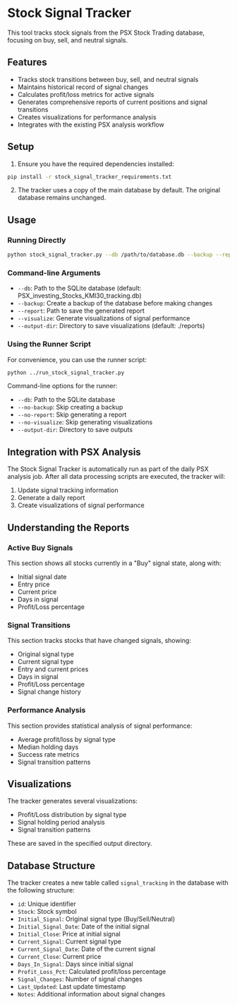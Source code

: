 # Stock Signal Tracker

This tool tracks stock signals from the PSX Stock Trading database, focusing on buy, sell, and neutral signals.

## Features

- Tracks stock transitions between buy, sell, and neutral signals
- Maintains historical record of signal changes
- Calculates profit/loss metrics for active signals
- Generates comprehensive reports of current positions and signal transitions
- Creates visualizations for performance analysis
- Integrates with the existing PSX analysis workflow

## Setup

1. Ensure you have the required dependencies installed:

```bash
pip install -r stock_signal_tracker_requirements.txt
```

2. The tracker uses a copy of the main database by default. The original database remains unchanged.

## Usage

### Running Directly

```bash
python stock_signal_tracker.py --db /path/to/database.db --backup --report=/path/to/report.txt --visualize --output-dir=./reports
```

### Command-line Arguments

- `--db`: Path to the SQLite database (default: PSX_investing_Stocks_KMI30_tracking.db)
- `--backup`: Create a backup of the database before making changes
- `--report`: Path to save the generated report
- `--visualize`: Generate visualizations of signal performance
- `--output-dir`: Directory to save visualizations (default: ./reports)

### Using the Runner Script

For convenience, you can use the runner script:

```bash
python ../run_stock_signal_tracker.py
```

Command-line options for the runner:
- `--db`: Path to the SQLite database
- `--no-backup`: Skip creating a backup
- `--no-report`: Skip generating a report
- `--no-visualize`: Skip generating visualizations
- `--output-dir`: Directory to save outputs

## Integration with PSX Analysis

The Stock Signal Tracker is automatically run as part of the daily PSX analysis job. After all data processing scripts are executed, the tracker will:

1. Update signal tracking information
2. Generate a daily report
3. Create visualizations of signal performance

## Understanding the Reports

### Active Buy Signals

This section shows all stocks currently in a "Buy" signal state, along with:
- Initial signal date
- Entry price
- Current price
- Days in signal
- Profit/Loss percentage

### Signal Transitions

This section tracks stocks that have changed signals, showing:
- Original signal type
- Current signal type
- Entry and current prices
- Days in signal
- Profit/Loss percentage
- Signal change history

### Performance Analysis

This section provides statistical analysis of signal performance:
- Average profit/loss by signal type
- Median holding days
- Success rate metrics
- Signal transition patterns

## Visualizations

The tracker generates several visualizations:
- Profit/Loss distribution by signal type
- Signal holding period analysis
- Signal transition patterns

These are saved in the specified output directory.

## Database Structure

The tracker creates a new table called `signal_tracking` in the database with the following structure:

- `id`: Unique identifier
- `Stock`: Stock symbol
- `Initial_Signal`: Original signal type (Buy/Sell/Neutral)
- `Initial_Signal_Date`: Date of the initial signal
- `Initial_Close`: Price at initial signal
- `Current_Signal`: Current signal type
- `Current_Signal_Date`: Date of the current signal
- `Current_Close`: Current price
- `Days_In_Signal`: Days since initial signal
- `Profit_Loss_Pct`: Calculated profit/loss percentage
- `Signal_Changes`: Number of signal changes
- `Last_Updated`: Last update timestamp
- `Notes`: Additional information about signal changes 